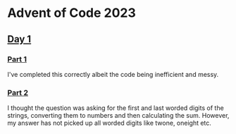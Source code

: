 # Advent of Code 2023

## [Day 1 ](https://adventofcode.com/2023/day/1)

### [Part 1](day1/answers.py)
I've completed this correctly albeit the code being inefficient and messy.

### [Part 2](day1/answers.py) 
I thought the question was asking for the first and last worded digits of the strings, converting them to numbers and then calculating the sum. However, my answer has not picked up all worded digits like twone, oneight etc. 

